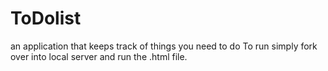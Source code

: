 # ToDolist
an application that keeps track of things you need to do
To run simply fork over into local server and run the .html file.
